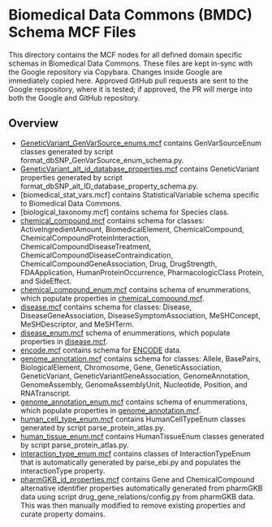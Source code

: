 # Biomedical Data Commons (BMDC) Schema MCF Files

This directory contains the MCF nodes for all defined domain specific schemas in
Biomedical Data Commons. These files are kept in-sync with the Google repository
via Copybara. Changes inside Google are immediately copied here. Approved GitHub
pull requests are sent to the Google respository, where it is tested; if
approved, the PR will merge into both the Google and GitHub repository.

## Overview

- [GeneticVariant_GenVarSource_enums.mcf](GeneticVariant_GenVarSource_enums.mcf) contains GenVarSourceEnum classes
  generated by script format_dbSNP_GenVarSource_enum_schema.py.
- [GeneticVariant_alt_id_database_properties.mcf](GeneticVariant_alt_id_database_properties.mcf) contains GeneticVariant properties
  generated by script format_dbSNP_alt_ID_database_property_schema.py.
- [biomedical_stat_vars.mcf] contains StatisticalVariable schema specific to Biomedical Data Commons.
- [biological_taxonomy.mcf] contains schema for Species class.
- [chemical_compound.mcf](chemical_compound.mcf) contains schema for classes: ActiveIngredientAmount,
  BiomedicalElement, ChemicalCompound, ChemicalCompoundProteinInteraction,
  ChemicalCompoundDiseaseTreatment, ChemicalCompoundDiseaseContraindication,
  ChemicalCompoundGeneAssociation, Drug, DrugStrength, FDAApplication,
  HumanProteinOccurrence, PharmacologicClass Protein, and SideEffect.
- [chemical_compound_enum.mcf](chemical_compound_enum.mcf) contains schema of enummerations, which populate
  properties in [chemical_compound.mcf](chemical_compound.mcf).
- [disease.mcf](disease.mcf) contains schema for classes: Disease, DiseaseGeneAssociation,
  DiseaseSymptomAssociation, MeSHConcept, MeSHDescriptor, and MeSHTerm.
- [disease_enum.mcf](disease_enum.mcf) schema of enummerations, which populate properties
  in [disease.mcf](disease.mcf).
- [encode.mcf](encode.mcf) contains schema for [ENCODE](https://www.encodeproject.org/) data.
- [genome_annotation.mcf](genome_annotation.mcf) contains schema for classes: Allele, BasePairs,
  BiologicalElement, Chromosome, Gene, GeneticAssociation, GeneticVariant,
  GeneticVariantGeneAssociation, GenomeAnnotation, GenomeAssembly,
  GenomeAssemblyUnit, Nucleotide, Position, and RNATranscript.
- [genome_annotation_enum.mcf](genome_annotation_enum.mcf) contains schema of enummerations, which populate
  properties in [genome_annotation.mcf](genome_annotation.mcf).
- [human_cell_type_enum.mcf](human_cell_type_enum.mcf) contains HumanCellTypeEnum classes generated by
  script parse_protein_atlas.py.
- [human_tissue_enum.mcf](human_tissue_enum.mcf) contains HumanTissueEnum classes generated by script
  parse_protein_atlas.py.
- [interaction_type_enum.mcf](interaction_type_enum.mcf) contains classes of InteractionTypeEnum that
  is automatically generated by parse_ebi.py and populates the interactionType
  property.
- [pharmGKB_id_properties.mcf](pharmGKB_id_properties.mcf) contains Gene and ChemicalCompound alternative
  identifier properties automatically generated from pharmGKB data using
  script drug_gene_relations/config.py from pharmGKB data. This was then
  manually modified to remove existing properties and curate property domains.
